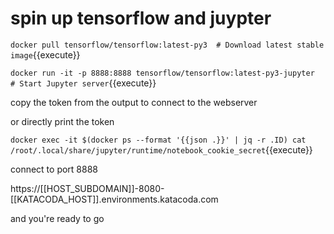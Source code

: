 
# spin up tensorflow and juypter

 `docker pull tensorflow/tensorflow:latest-py3  # Download latest stable image`{{execute}}

 `docker run -it -p 8888:8888 tensorflow/tensorflow:latest-py3-jupyter  # Start Jupyter server`{{execute}}

 copy the token from the output to connect to the webserver

 or directly print the token

`docker exec -it $(docker ps --format '{{json .}}' | jq -r .ID) cat /root/.local/share/jupyter/runtime/notebook_cookie_secret`{{execute}}
 
 connect to port 8888

 https://[[HOST_SUBDOMAIN]]-8080-[[KATACODA_HOST]].environments.katacoda.com

 and you're ready to go

 